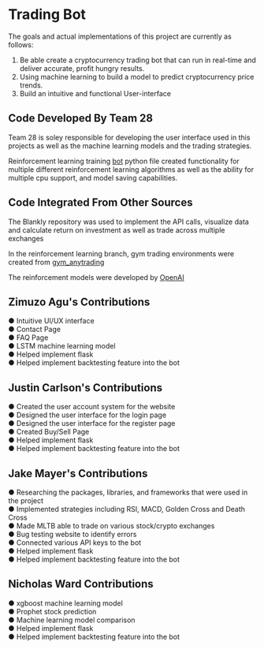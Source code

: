 # Trading Bot

The goals and actual implementations of this project are currently as follows:  

1. Be able create a cryptocurrency trading bot that can run in real-time and deliver accurate, profit hungry results.
2. Using machine learning to build a model to predict cryptocurrency price trends.
3. Build an intuitive and functional User-interface


## Code Developed By Team 28
Team 28 is soley responsible for developing the user interface used in this projects as well as the machine learning models and the trading strategies.

Reinforcement learning training [bot](https://github.com/JacobMayer/Blankly/blob/NicholasWard-RienforcementLearning/bot_training.py) python file created functionality for multiple different reinforcement learning algorithms as well as the ability for multiple cpu support, and model saving capabilities.

## Code Integrated From Other Sources
The Blankly repository was used to implement the API calls, visualize data and calculate return on investment as well as trade across multiple exchanges

In the reinforcement learning branch, gym trading environments were created from [gym_anytrading](https://github.com/AminHP/gym-anytrading)

The reinforcement models were developed by [OpenAI](https://github.com/openai/baselines)


## Zimuzo Agu's Contributions
● Intuitive UI/UX interface <br />
● Contact Page  <br />
● FAQ Page <br />
● LSTM machine learning model <br />
● Helped implement flask <br />
● Helped implement backtesting feature into the bot <br />


## Justin Carlson's Contributions
● Created the user account system for the website <br />
● Designed the user interface for the login page <br />
● Designed the user interface for the register page <br />
● Created Buy/Sell Page <br />
● Helped implement flask <br />
● Helped implement backtesting feature into the bot <br />


## Jake Mayer's Contributions
● Researching the packages, libraries, and frameworks that were used in the project <br />
● Implemented strategies including RSI, MACD, Golden Cross and Death Cross <br />
● Made MLTB able to trade on various stock/crypto exchanges <br />
● Bug testing website to identify errors <br />
● Connected various API keys to the bot <br />
● Helped implement flask <br />
● Helped implement backtesting feature into the bot <br />


## Nicholas Ward Contributions
● xgboost machine learning model <br />
● Prophet stock prediction <br />
● Machine learning model comparison <br />
● Helped implement flask <br />
● Helped implement backtesting feature into the bot <br />
